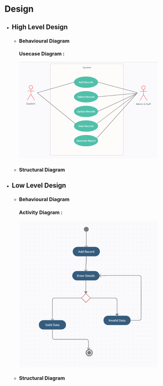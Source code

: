 # Design

* ## High Level Design 
  * ### Behavioural Diagram
    ### Usecase Diagram :
    ![UsecaseDiagram](https://github.com/thesingh07/259733-Mini-Project/blob/master/2_Architecture/behavior%20Diagrams/Usecase.png)

  * ### Structural Diagram

* ## Low Level Design 
  * ### Behavioural Diagram
    ### Activity Diagram :
    ![ActivityDiagram](https://github.com/thesingh07/259733-Mini-Project/blob/master/2_Architecture/behavior%20Diagrams/Activity.png)

  * ### Structural Diagram
